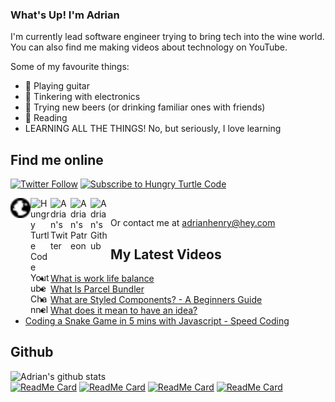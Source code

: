 ### What's Up! I'm Adrian
I'm currently lead software engineer trying to bring tech into the wine world. You can also find me making videos about technology on YouTube.

Some of my favourite things:
- 🎸 Playing guitar
- 🔌 Tinkering with electronics 
- 🍻 Trying new beers (or drinking familiar ones with friends)
- 📖 Reading
- LEARNING ALL THE THINGS! No, but seriously, I love learning

## Find me online

[![Twitter Follow](https://img.shields.io/twitter/follow/hungrytrtl?color=1DA1F2&logo=twitter&style=for-the-badge)](https://twitter.com/intent/follow?original_referer=https%3A%2F%2Fgithub.com%2Fadiman9&screen_name=hungrytrtl)
[![Subscribe to Hungry Turtle Code](https://img.shields.io/badge/youtube-%23FF0000.svg?&style=for-the-badge&logo=youtube&logoColor=white)](https://www.youtube.com/hungryturtledev?sub_confirmation=1)

[<img align="left" alt="hungryturtlecode.com" width="32px" src="https://raw.githubusercontent.com/iconic/open-iconic/master/svg/globe.svg" />][website]
[<img align="left" alt="Hungry Turtle Code Youtube Channel" width="32px" src="https://cdn.jsdelivr.net/npm/simple-icons@v3/icons/youtube.svg" />][youtube]
[<img align="left" alt="Adrian's Twitter" width="32px" src="https://cdn.jsdelivr.net/npm/simple-icons@v3/icons/twitter.svg" />][twitter]
[<img align="left" alt="Adrian's Patreon" width="32px" src="https://cdn.jsdelivr.net/npm/simple-icons@v3/icons/patreon.svg" />][patreon]
[<img align="left" alt="Adrian's Github" width="32px" src="https://cdn.jsdelivr.net/npm/simple-icons@v3/icons/github.svg" />][github]
</br>

Or contact me at adrianhenry@hey.com

## My Latest Videos
<!-- YOUTUBE:START -->
- [What is work life balance](https://www.youtube.com/watch?v=O4QvUNiwIlI)
- [What Is Parcel Bundler](https://www.youtube.com/watch?v=Wwh3WJ41znI)
- [What are Styled Components? - A Beginners Guide](https://www.youtube.com/watch?v=JFE_UuHtHT4)
- [What does it mean to have an idea?](https://www.youtube.com/watch?v=_FqhTZQnZbE)
- [Coding a Snake Game in 5 mins with Javascript - Speed Coding](https://www.youtube.com/watch?v=cZ0IPkF85mY)
<!-- YOUTUBE:END -->

## Github
![Adrian's github stats](https://github-readme-stats-two-cyan.vercel.app/api?username=adiman9&count_private=true&show_icons=true&theme=buefy)
</br>
[![ReadMe Card](https://github-readme-stats-two-cyan.vercel.app/api/pin/?username=adiman9&repo=p5-react-renderer)](https://github.com/adiman9/p5-react-renderer)
[![ReadMe Card](https://github-readme-stats-two-cyan.vercel.app/api/pin/?username=adiman9&repo=pureJSCollisions)](https://github.com/adiman9/pureJSCollisions)
[![ReadMe Card](https://github-readme-stats-two-cyan.vercel.app/api/pin/?username=HungryTurtleCode&repo=gameoflife)](https://github.com/HungryTurtleCode/gameoflife)
[![ReadMe Card](https://github-readme-stats-two-cyan.vercel.app/api/pin/?username=HungryTurtleCode&repo=multiplayerSnake)](https://github.com/HungryTurtleCode/multiplayerSnake)




[youtube]: https://www.youtube.com/hungryturtledev
[website]: https://hungryturtlecode.com
[twitter]: https://twitter.com/hungrytrtl
[patreon]: https://www.patreon.com/hungryturtlecode
[github]: https://github.com/adiman9
[github_htc]: https://github.com/HungryTurtleCode

